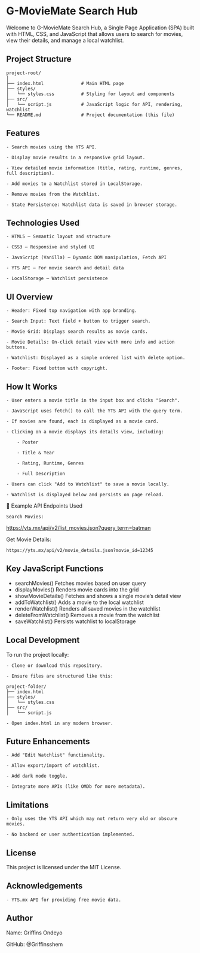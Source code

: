# G-MovieMate Search Hub

Welcome to G-MovieMate Search Hub, a Single Page Application (SPA) built with HTML, CSS, and JavaScript that allows users to search for movies, view their details, and manage a local watchlist.

## Project Structure

```
project-root/
│
├── index.html              # Main HTML page
├── styles/
│   └── styles.css          # Styling for layout and components
├── src/
│   └── script.js           # JavaScript logic for API, rendering, watchlist
└── README.md               # Project documentation (this file)
```

## Features

    - Search movies using the YTS API.

    - Display movie results in a responsive grid layout.

    - View detailed movie information (title, rating, runtime, genres, full description).

    - Add movies to a Watchlist stored in LocalStorage.

    - Remove movies from the Watchlist.

    - State Persistence: Watchlist data is saved in browser storage.

## Technologies Used

    - HTML5 – Semantic layout and structure

    - CSS3 – Responsive and styled UI

    - JavaScript (Vanilla) – Dynamic DOM manipulation, Fetch API

    - YTS API – For movie search and detail data

    - LocalStorage – Watchlist persistence

## UI Overview

    - Header: Fixed top navigation with app branding.

    - Search Input: Text field + button to trigger search.

    - Movie Grid: Displays search results as movie cards.

    - Movie Details: On-click detail view with more info and action buttons.

    - Watchlist: Displayed as a simple ordered list with delete option.

    - Footer: Fixed bottom with copyright.

## How It Works

    - User enters a movie title in the input box and clicks "Search".

    - JavaScript uses fetch() to call the YTS API with the query term.

    - If movies are found, each is displayed as a movie card.

    - Clicking on a movie displays its details view, including:

        - Poster

        - Title & Year

        - Rating, Runtime, Genres

        - Full Description

    - Users can click "Add to Watchlist" to save a movie locally.

    - Watchlist is displayed below and persists on page reload.

🧪 Example API Endpoints Used

    Search Movies:

https://yts.mx/api/v2/list_movies.json?query_term=batman

Get Movie Details:

    https://yts.mx/api/v2/movie_details.json?movie_id=12345

## Key JavaScript Functions

- searchMovies()	Fetches movies based on user query
- displayMovies()	Renders movie cards into the grid
- showMovieDetails()	Fetches and shows a single movie’s detail view
- addToWatchlist()	Adds a movie to the local watchlist
- renderWatchlist()	Renders all saved movies in the watchlist
- deleteFromWatchlist()	Removes a movie from the watchlist
- saveWatchlist()	Persists watchlist to localStorage

## Local Development

To run the project locally:

    - Clone or download this repository.

    - Ensure files are structured like this:

```
project-folder/
├── index.html
├── styles/
│   └── styles.css
├── src/
│   └── script.js
```

    - Open index.html in any modern browser.

## Future Enhancements

    - Add "Edit Watchlist" functionality.

    - Allow export/import of watchlist.

    - Add dark mode toggle.

    - Integrate more APIs (like OMDb for more metadata).


## Limitations

    - Only uses the YTS API which may not return very old or obscure movies.

    - No backend or user authentication implemented.

## License

This project is licensed under the MIT License.

## Acknowledgements

    - YTS.mx API for providing free movie data.

## Author

 Name: Griffins Ondeyo

 GitHub: @Griffinsshem
